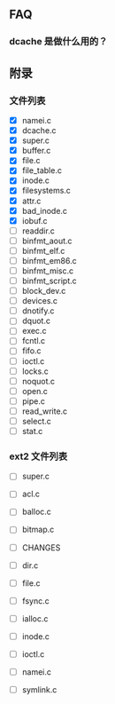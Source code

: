 



## FAQ

### dcache 是做什么用的？









## 附录

### 文件列表

- [x] namei.c
- [x] dcache.c
- [x] super.c
- [x] buffer.c
- [x] file.c
- [x] file_table.c
- [x] inode.c
- [x] filesystems.c
- [x] attr.c
- [x] bad_inode.c
- [x] iobuf.c
- [ ] readdir.c
- [ ] binfmt_aout.c
- [ ] binfmt_elf.c
- [ ] binfmt_em86.c
- [ ] binfmt_misc.c
- [ ] binfmt_script.c
- [ ] block_dev.c
- [ ] devices.c
- [ ] dnotify.c
- [ ] dquot.c
- [ ] exec.c
- [ ] fcntl.c
- [ ] fifo.c
- [ ] ioctl.c
- [ ] locks.c
- [ ] noquot.c
- [ ] open.c
- [ ] pipe.c
- [ ] read_write.c
- [ ] select.c
- [ ] stat.c

### ext2 文件列表

- [ ] super.c
- [ ] acl.c
- [ ] balloc.c
- [ ] bitmap.c
- [ ] CHANGES
- [ ] dir.c
- [ ] file.c
- [ ] fsync.c
- [ ] ialloc.c
- [ ] inode.c
- [ ] ioctl.c
- [ ] namei.c
- [ ] symlink.c

